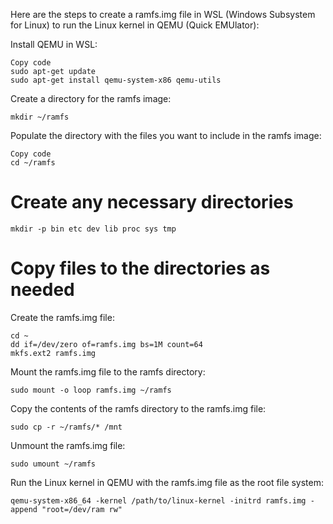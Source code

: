 Here are the steps to create a ramfs.img file in WSL (Windows Subsystem for Linux) to run the Linux kernel in QEMU (Quick EMUlator):

Install QEMU in WSL:
```
Copy code
sudo apt-get update
sudo apt-get install qemu-system-x86 qemu-utils
```
Create a directory for the ramfs image:
```
mkdir ~/ramfs
```
Populate the directory with the files you want to include in the ramfs image:
```
Copy code
cd ~/ramfs
```
# Create any necessary directories
```
mkdir -p bin etc dev lib proc sys tmp
```
# Copy files to the directories as needed
Create the ramfs.img file:
```
cd ~
dd if=/dev/zero of=ramfs.img bs=1M count=64
mkfs.ext2 ramfs.img
```
Mount the ramfs.img file to the ramfs directory:
```
sudo mount -o loop ramfs.img ~/ramfs
```
Copy the contents of the ramfs directory to the ramfs.img file:
```
sudo cp -r ~/ramfs/* /mnt
```
Unmount the ramfs.img file:
```
sudo umount ~/ramfs
```
Run the Linux kernel in QEMU with the ramfs.img file as the root file system:
```
qemu-system-x86_64 -kernel /path/to/linux-kernel -initrd ramfs.img -append "root=/dev/ram rw"
```
